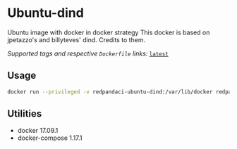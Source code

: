 # Ubuntu-dind

Ubuntu image with docker in docker strategy
This docker is based on jpetazzo's and billyteves' dind. Credits to them.

_Supported tags and respective `Dockerfile` links:_
[`latest`](Dockerfile)

## Usage

```bash
docker run --privileged -v redpandaci-ubuntu-dind:/var/lib/docker redpandaci/ubuntu-dind:latest
```

## Utilities

* docker 17.09.1
* docker-compose 1.17.1
